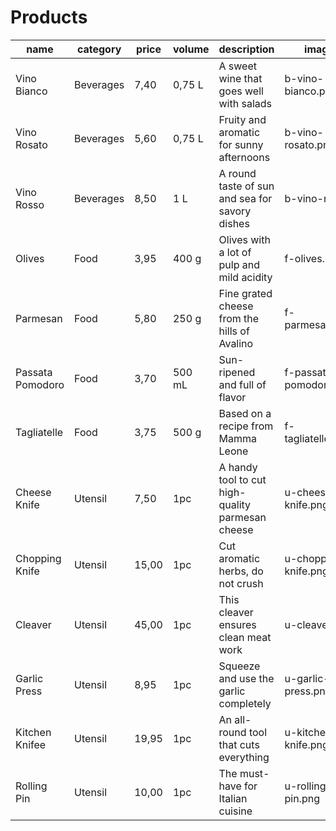 # Products

| name | category | price | volume | description | image |
| --- | --- | --- | --- | --- | --- |
| Vino Bianco | Beverages | 7,40 | 0,75 L | A sweet wine that goes well with salads | b-vino-bianco.png |
| Vino Rosato | Beverages | 5,60 | 0,75 L | Fruity and aromatic for sunny afternoons | b-vino-rosato.png |
| Vino Rosso | Beverages | 8,50 | 1 L | A round taste of sun and sea for savory dishes | b-vino-rosso |
| Olives | Food | 3,95 | 400 g | Olives with a lot of pulp and mild acidity | f-olives.png |
| Parmesan | Food | 5,80 | 250 g | Fine grated cheese from the hills of Avalino | f-parmesan.png |
| Passata Pomodoro | Food | 3,70 | 500 mL | Sun-ripened and full of flavor | f-passata-di-pomodoro.png |
| Tagliatelle | Food | 3,75 | 500 g | Based on a recipe from Mamma Leone | f-tagliatelle.png |
| Cheese Knife | Utensil | 7,50 | 1pc | A handy tool to cut high-quality parmesan cheese | u-cheese-knife.png |
| Chopping Knife | Utensil | 15,00 | 1pc | Cut aromatic herbs, do not crush | u-chopping-knife.png |
| Cleaver | Utensil | 45,00 | 1pc | This cleaver ensures clean meat work | u-cleaver.png |
| Garlic Press | Utensil | 8,95 | 1pc | Squeeze and use the garlic completely | u-garlic-press.png |
| Kitchen Knifee | Utensil | 19,95 | 1pc |An all-round tool that cuts everything | u-kitchen-knife.png |
| Rolling Pin | Utensil | 10,00 | 1pc | The must-have for Italian cuisine | u-rolling-pin.png |
